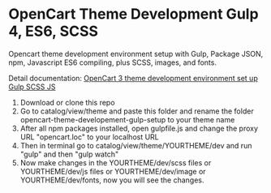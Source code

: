 # OpenCart Theme Development Gulp 4, ES6, SCSS

Opencart theme development environment setup with Gulp, Package JSON, npm, Javascript ES6 compiling, plus SCSS, images, and fonts.

Detail documentation:
[OpenCart 3 theme development environment set up Gulp SCSS JS](https://webocreation.com/blog/opencart-theme-development-gulp-package-json-npm-setup/)

1. Download or clone this repo
2. Go to catalog/view/theme and paste this folder and rename the folder opencart-theme-developement-gulp-setup to your theme name
3. After all npm packages installed, open gulpfile.js and change the proxy URL "opencart.loc" to your localhost URL
4. Then in terminal go to catalog/view/theme/YOURTHEME/dev and run "gulp" and then "gulp watch"
5. Now make changes in the YOURTHEME/dev/scss files or YOURTHEME/dev/js files or YOURTHEME/dev/image or YOURTHEME/dev/fonts, now you will see the changes.
